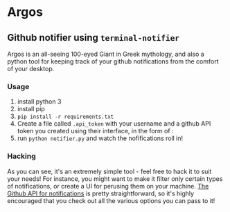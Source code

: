 # Argos
## Github notifier using `terminal-notifier`

Argos is an all-seeing 100-eyed Giant in Greek mythology, and also a python tool
for keeping track of your github notifications from the comfort of your desktop.

### Usage

1. install python 3
1. install pip
1. `pip install -r requirements.txt`
1. Create a file called `.api_token` with your username and a github API token
   you created using their interface, in the form of <name>:<token>
1. run `python notifier.py` and watch the nofifications roll in!


### Hacking

As you can see, it's an extremely simple tool - feel free to hack it to suit
your needs! For instance, you might want to make it filter only certain types of
notifications, or create a UI for perusing them on your machine. [The Github API
for notifications](https://developer.github.com/v3/activity/notifications/#list-your-notifications)
is pretty straightforward, so it's highly encouraged that you check out all the
various options you can pass to it!

